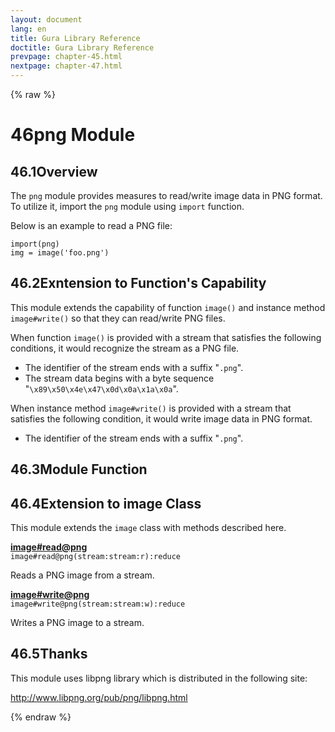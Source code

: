 ```yaml
---
layout: document
lang: en
title: Gura Library Reference
doctitle: Gura Library Reference
prevpage: chapter-45.html
nextpage: chapter-47.html
---
```

{% raw %}
<h1><span class="caption-index-1">46</span><a name="anchor-46"></a>png Module</h1>
<h2><span class="caption-index-2">46.1</span><a name="anchor-46-1"></a>Overview</h2>
<p>
The <code class="highlighter-rouge">png</code> module provides measures to read/write image data in PNG format. To utilize it, import the <code class="highlighter-rouge">png</code> module using <code class="highlighter-rouge">import</code> function.
</p>
<p>
Below is an example to read a PNG file:
</p>
<pre class="highlight"><code>import(png)
img = image('foo.png')
</code></pre>
<h2><span class="caption-index-2">46.2</span><a name="anchor-46-2"></a>Exntension to Function's Capability</h2>
<p>
This module extends the capability of function <code class="highlighter-rouge">image()</code> and instance method <code class="highlighter-rouge">image#write()</code> so that they can read/write PNG files.
</p>
<p>
When function <code class="highlighter-rouge">image()</code> is provided with a stream that satisfies the following conditions, it would recognize the stream as a PNG file.
</p>
<ul>
<li>The identifier of the stream ends with a suffix "<code class="highlighter-rouge">.png</code>".</li>
<li>The stream data begins with a byte sequence "<code class="highlighter-rouge">\x89\x50\x4e\x47\x0d\x0a\x1a\x0a</code>".</li>
</ul>
<p>
When instance method <code class="highlighter-rouge">image#write()</code> is provided with a stream that satisfies the following condition, it would write image data in PNG format.
</p>
<ul>
<li>The identifier of the stream ends with a suffix "<code class="highlighter-rouge">.png</code>".</li>
</ul>
<h2><span class="caption-index-2">46.3</span><a name="anchor-46-3"></a>Module Function</h2>
<h2><span class="caption-index-2">46.4</span><a name="anchor-46-4"></a>Extension to image Class</h2>
<p>
This module extends the <code class="highlighter-rouge">image</code> class with methods described here.
</p>
<p>
<div><strong style="text-decoration:underline">image#read@png</strong></div>
<div style="margin-bottom:1em"><code>image#read@png(stream:stream:r):reduce</code></div>
Reads a PNG image from a stream.
</p>
<p>
<div><strong style="text-decoration:underline">image#write@png</strong></div>
<div style="margin-bottom:1em"><code>image#write@png(stream:stream:w):reduce</code></div>
Writes a PNG image to a stream.
</p>
<h2><span class="caption-index-2">46.5</span><a name="anchor-46-5"></a>Thanks</h2>
<p>
This module uses libpng library which is distributed in the following site:
</p>
<p>
<a href="http://www.libpng.org/pub/png/libpng.html">http://www.libpng.org/pub/png/libpng.html</a>
</p>
<p />

{% endraw %}
